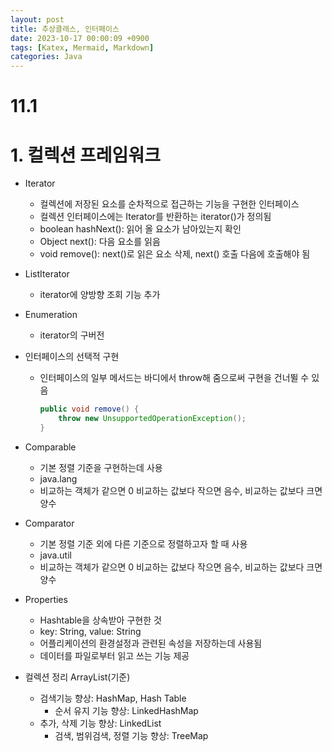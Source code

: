 ```yaml
---
layout: post
title: 추상클래스, 인터페이스
date: 2023-10-17 00:00:09 +0900
tags: [Katex, Mermaid, Markdown]
categories: Java
---
```

# 11.1

# 1. 컬렉션 프레임워크

- Iterator
    - 컬렉션에 저장된 요소를 순차적으로 접근하는 기능을 구현한 인터페이스
    - 컬렉션 인터페이스에는 Iterator를 반환하는 iterator()가 정의됨
    - boolean hashNext(): 읽어 올 요소가 남아있는지 확인
    - Object next(): 다음 요소를 읽음
    - void remove(): next()로 읽은 요소 삭제, next() 호출 다음에 호출해야 됨
- ListIterator
    - iterator에 양방향 조회 기능 추가
- Enumeration
    - iterator의 구버전
- 인터페이스의 선택적 구현
    - 인터페이스의 일부 메서드는 바디에서 throw해 줌으로써 구현을 건너뛸 수 있음
        
        ```java
        public void remove() {
        	throw new UnsupportedOperationException();
        }
        ```
        
- Comparable
    - 기본 정렬 기준을 구현하는데 사용
    - java.lang
    - 비교하는 객체가 같으면 0 비교하는 값보다 작으면 음수, 비교하는 값보다 크면 양수
- Comparator
    - 기본 정렬 기준 외에 다른 기준으로 정렬하고자 할 때 사용
    - java.util
    - 비교하는 객체가 같으면 0 비교하는 값보다 작으면 음수, 비교하는 값보다 크면 양수
- Properties
    - Hashtable을 상속받아 구현한 것
    - key: String, value: String
    - 어플리케이션의 환경설정과 관련된 속성을 저장하는데 사용됨
    - 데이터를 파일로부터 읽고 쓰는 기능 제공
- 컬렉션 정리 ArrayList(기준)
    - 검색기능 향상: HashMap, Hash Table
        - 순서 유지 기능 향상: LinkedHashMap
    - 추가, 삭제 기능 향상: LinkedList
        - 검색, 범위검색, 정렬 기능 향상: TreeMap